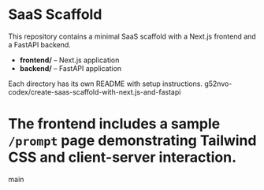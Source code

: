 # SaaS Scaffold

This repository contains a minimal SaaS scaffold with a Next.js frontend and a FastAPI backend.

- **frontend/** – Next.js application
- **backend/** – FastAPI application

Each directory has its own README with setup instructions.
g52nvo-codex/create-saas-scaffold-with-next.js-and-fastapi

The frontend includes a sample `/prompt` page demonstrating Tailwind CSS and
client-server interaction.
======

main